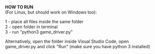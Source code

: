 <p>
<strong>HOW TO RUN</strong><br>
(For Linux, but should work on Windows too):
</p>
<p>
1 - place all files inside the same folder<br>
2 - open folder in terminal<br>
3 - run "python3 game_driver.py"
</p>
<p>
Alternatively, open the folder inside Visual Studio Code, open game_driver.py and click "Run" (make sure you have python 3 installed)
</p>
